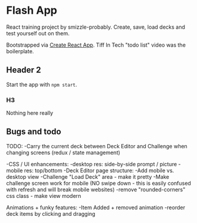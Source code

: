# Flash App

React training project by smizzle-probably. Create, save, load decks and test yourself out on them.

Bootstrapped via [Create React App](https://github.com/facebook/create-react-app).
Tiff In Tech "todo list" video was the boilerplate.

## Header 2

Start the app with `npm start`.

### H3

Nothing here really

## Bugs and todo

TODO:
-Carry the current deck between Deck Editor and Challenge when changing screens (redux / state management)

-CSS / UI enhancements:
-desktop res: side-by-side prompt / picture
-mobile res: top/bottom
-Deck Editor page structure:
-Add mobile vs. desktop view
-Challenge "Load Deck" area - make it pretty
-Make challenge screen work for mobile (NO swipe down - this is easily confused with refresh and will break mobile websites)
-remove "rounded-corners" css class - make view modern

Animations + funky features:
-Item Added + removed animation
-reorder deck items by clicking and dragging
